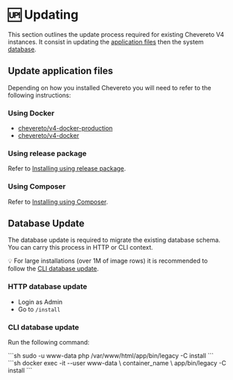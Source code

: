 # 🆙 Updating

This section outlines the update process required for existing Chevereto V4 instances. It consist in updating the [application files](#update-application-files) then the system [database](#database-update).

## Update application files

Depending on how you installed Chevereto you will need to refer to the following instructions:

### Using Docker

* [chevereto/v4-docker-production](https://github.com/chevereto/v4-docker-production)
* [chevereto/v4-docker](https://github.com/chevereto/v4-docker)

### Using release package

Refer to [Installing using release package](installation.md#using-release-package).

### Using Composer

Refer to [Installing using Composer](installation.md#using-composer).

## Database Update

The database update is required to migrate the existing database schema. You can carry this process in HTTP or CLI context.

💡 For large installations (over 1M of image rows) it is recommended to follow the [CLI database update](#cli-database-update).

### HTTP database update

* Login as Admin
* Go to `/install`

### CLI database update

Run the following command:

<code-group>
<code-block title="Debian">
```sh
sudo -u www-data php /var/www/html/app/bin/legacy -C install
```
</code-block>

<code-block title="Docker">
```sh
docker exec -it --user www-data \
    container_name \
    app/bin/legacy -C install
```
</code-block>
</code-group>
